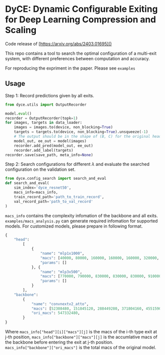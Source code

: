 
# DyCE: Dynamic Configurable Exiting for Deep Learning Compression and Scaling

Code release of [https://arxiv.org/abs/2403.01695]()

This repo contains a tool to search the optimal configuration of a multi-exit system, with different preferences between computation and accuracy.

For reproducing the expriment in the paper. Please see `examples`


## Usage

Step 1: Record predictions given by all exits.

```python
from dyce.utils import OutputRecorder

model.eval()
recorder = OutputRecorder(topk=1)
for images, targets in data_loader:
    images = images.to(device, non_blocking=True)
    targets = targets.to(device, non_blocking=True).unsqueeze(-1)
    # The output should be in the shape of (B, C) for the original head and (N, B, C) for all early exits.
    model_out, ee_out = model(images)
    recorder.add_pred(model_out, ee_out)
    recorder.add_label(targets)
recorder.save(save_path, meta_info=None)
```

Step 2: Search configurations for different $\lambda$ and evaluate the searched configuration on the validation set.

```python
from dyce.config_search import search_and_eval
def search_and_eval(
    sim_index='dyce_resnet50',
    macs_info=macs_info,
    train_record_path='path_to_train_record',
    val_record_path='path_to_val_record'
)
```

`macs_info` contains the complexity infomation of the backbone and all exits. `examples/macs_analysis.py` can generate required infomation for supported models. For customized models, please prepare in following format.

```python
{
    "head":
        [
            {
                "name": "mlp1x1000",
                "macs": [40000, 80000, 160000, 160000, 160000, 320000, 0],
                "params": []
            }, {
                "name": "mlp3x500",
                "macs": [770000, 790000, 830000, 830000, 830000, 910000, 0],
                "params": []
            }
        ],
    "backbone":
        {
            "name": "convnextv2_atto",
            "macs": [52308480, 151845120, 288449280, 371804160, 455159040, 506103360, 547332480],
            "ori_macs": 547332480,
        }
}
```

Where `macs_info["head"][i]["macs"][j]` is the macs of the i-th type exit at j-th position, `macs_info["backbone"]["macs"][j]` is the accumlative macs of the backbone before entering the exit at j-th position. `macs_info["backbone"]["ori_macs"]` is the total macs of the original model.
